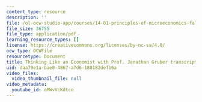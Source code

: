 ```yaml
---
content_type: resource
description: ''
file: /ol-ocw-studio-app/courses/14-01-principles-of-microeconomics-fall-2023/oMWvVcKdtco_transcript.pdf
file_size: 36755
file_type: application/pdf
learning_resource_types: []
license: https://creativecommons.org/licenses/by-nc-sa/4.0/
ocw_type: OCWFile
resourcetype: Document
title: Thinking Like an Economist with Prof. Jonathan Gruber transcript
uid: daa79e1a-bae0-4867-a7d6-188182defb6a
video_files:
  video_thumbnail_file: null
video_metadata:
  youtube_id: oMWvVcKdtco
---
```

